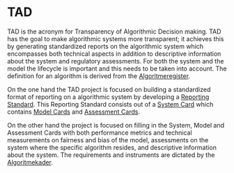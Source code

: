 # TAD

TAD is the acronym for Transparency of Algorithmic Decision making. TAD has the goal to make algorithmic
systems more transparent; it achieves this by generating standardized reports on the algorithmic system which
encompasses both technical aspects in addition to descriptive information about the system and regulatory assessments.
For both the system and the model the lifecycle is important and this needs to be taken into account. The definition
for an algorithm is derived from the [Algoritmeregister](https://algoritmes.overheid.nl/nl/footer/over-algoritmes).

On the one hand the TAD project is focused on building a standardized format of reporting on a algorithmic system by
developing a [Reporting Standard](reporting-standard/index.md). This Reporting Standard consists out of a
[System Card](reporting-standard/index.md#system_card) which contains
[Model Cards](reporting-standard/index.md#model_card) and
[Assessment Cards](reporting-standard/index.md#assessment_card).

On the other hand the project is focused on filling in the System, Model and
Assessment Cards with both performance metrics and technical measurements on fairness and bias of the model,
assessments on the system where the specific algorithm resides, and descriptive information about the system.
The requirements and instruments are dictated by the [Algoritmekader](https://minbzk.github.io/Algoritmekader/).
